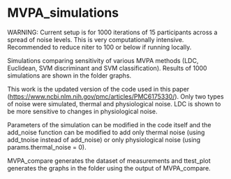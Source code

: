 # MVPA_simulations
WARNING: Current setup is for 1000 iterations of 15 participants across a spread of noise levels. This is very computationally intensive. Recommended to reduce niter to 100 or below if running locally. 

Simulations comparing sensitivity of various MVPA methods (LDC, Euclidean, SVM discriminant and SVM classification). Results of 1000 simulations are shown in the folder graphs.

This work is the updated version of the code used in this paper (https://www.ncbi.nlm.nih.gov/pmc/articles/PMC6175330/). Only two types of noise were simulated, thermal and physiological noise. LDC is shown to be more sensitive to changes in physiological noise.

Parameters of the simulation can be modified in the code itself and the add_noise function can be modified to add only thermal noise (using add_tnoise instead of add_noise) or only physiological noise (using params.thermal_noise = 0).

MVPA_compare generates the dataset of measurements and ttest_plot generates the graphs in the folder using the output of MVPA_compare. 
